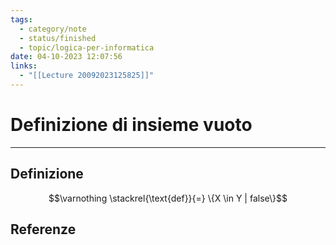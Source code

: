 ```yaml
---
tags:
  - category/note
  - status/finished
  - topic/logica-per-informatica
date: 04-10-2023 12:07:56
links:
  - "[[Lecture 20092023125825]]"
---
```

# Definizione di insieme vuoto
---
## Definizione
$$\varnothing \stackrel{\text{def}}{=} \{X \in Y | false\}$$

## Referenze